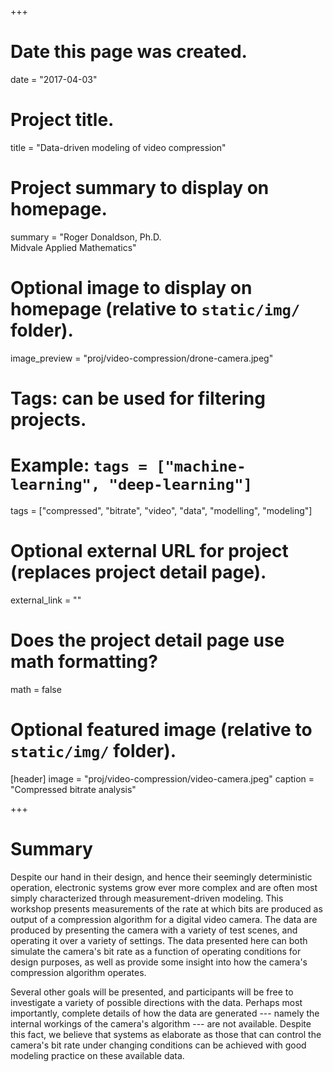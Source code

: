 +++
# Date this page was created.
date = "2017-04-03"

# Project title.
title = "Data-driven modeling of video compression"

# Project summary to display on homepage.
summary = "Roger Donaldson, Ph.D.<br/> Midvale Applied Mathematics"

# Optional image to display on homepage (relative to `static/img/` folder).
image_preview = "proj/video-compression/drone-camera.jpeg"

# Tags: can be used for filtering projects.
# Example: `tags = ["machine-learning", "deep-learning"]`
tags = ["compressed", "bitrate", "video", "data", "modelling", "modeling"]

# Optional external URL for project (replaces project detail page).
external_link = ""

# Does the project detail page use math formatting?
math = false

# Optional featured image (relative to `static/img/` folder).
[header]
image = "proj/video-compression/video-camera.jpeg"
caption = "Compressed bitrate analysis"

+++

# Summary

Despite our hand in their design, and hence their seemingly deterministic
operation, electronic systems grow ever more complex and are often most simply
characterized through measurement-driven modeling. This workshop presents
measurements of the rate at which bits are produced as output of a compression
algorithm for a digital video camera. The data are produced by presenting the
camera with a variety of test scenes, and operating it over a variety of
settings. The data presented here can both simulate the camera's bit rate as a
function of operating conditions for design purposes, as well as provide some
insight into how the camera's compression algorithm operates. 

Several other goals will be presented, and participants will be free to
investigate a variety of possible directions with the data.  Perhaps most
importantly, complete details of how the data are generated --- namely the
internal workings of the camera's algorithm --- are not available.  Despite this
fact, we believe that systems as elaborate as those that can control the
camera's bit rate under changing conditions can be achieved with good modeling
practice on these available data.
